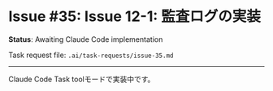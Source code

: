 # Issue #35: Issue 12-1: 監査ログの実装

**Status**: Awaiting Claude Code implementation

Task request file: `.ai/task-requests/issue-35.md`

---

Claude Code Task toolモードで実装中です。

